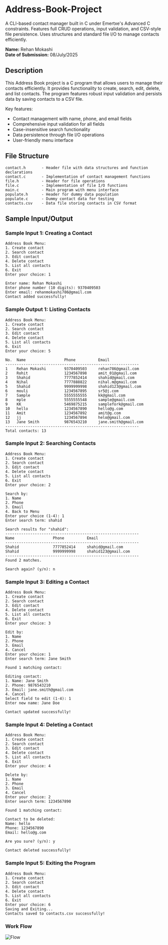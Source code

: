 # Address-Book-Project
A CLI-based contact manager built in C under Emertxe's Advanced C constraints. Features full CRUD operations, input validation, and CSV-style file persistence. Uses structures and standard file I/O to manage contacts efficiently.

**Name:** Rehan Mokashi  
**Date of Submission:** 08/July/2025  

## Description
This Address Book project is a C program that allows users to manage their contacts efficiently. It provides functionality to create, search, edit, delete, and list contacts. The program features robust input validation and persists data by saving contacts to a CSV file.

Key features:
- Contact management with name, phone, and email fields
- Comprehensive input validation for all fields
- Case-insensitive search functionality
- Data persistence through file I/O operations
- User-friendly menu interface

## File Structure
```
contact.h       - Header file with data structures and function declarations
contact.c       - Implementation of contact management functions
file.h          - Header for file operations
file.c          - Implementation of file I/O functions
main.c          - Main program with menu interface
populate.h      - Header for dummy data population
populate.c      - Dummy contact data for testing
contacts.csv    - Data file storing contacts in CSV format
```

## Sample Input/Output

### Sample Input 1: Creating a Contact
```
Address Book Menu:
1. Create contact
2. Search contact
3. Edit contact
4. Delete contact
5. List all contacts
6. Exit
Enter your choice: 1

Enter name: Rehan Mokashi
Enter phone number (10 digits): 9370409503
Enter email: rehanmokashi786@gmail.com
Contact added successfully!
```

### Sample Output 1: Listing Contacts
```
Address Book Menu:
1. Create contact
2. Search contact
3. Edit contact
4. Delete contact
5. List all contacts
6. Exit
Enter your choice: 5

No.  Name                 Phone          Email                         
-----------------------------------------------------------
1    Rehan Mokashi        9370409503     rehan786@gmail.com           
2    Rohit                1234567898     amit_01@gmail.com            
3    Shahid               7777852414     shahid@gmail.com             
4    Nihal                7777888822     nihal.m@gmail.com            
5    Shahid               9999999998     shahid123@gmail.com          
6    mouli                1234567895     sr5@j.com                    
7    Sample               5555555555     kk@gmail.com                 
8    mple                 5555555548     sample@gmail.com             
9    KK                   5469875215     samplefork@gmail.com         
10   hello                1234567890     hello@g.com                  
11   Amit                 1234567892     amit@g.com                   
12   jj                   1234567894     helo@gmail.com               
13   Jane Smith           9876543210     jane.smith@gmail.com         
-----------------------------------------------------------
Total contacts: 13
```

### Sample Input 2: Searching Contacts
```
Address Book Menu:
1. Create contact
2. Search contact
3. Edit contact
4. Delete contact
5. List all contacts
6. Exit
Enter your choice: 2

Search by:
1. Name
2. Phone
3. Email
4. Back to Menu
Enter your choice (1-4): 1
Enter search term: shahid

Search results for "shahid":
-----------------------------------------------------------
Name                 Phone          Email                         
-----------------------------------------------------------
Shahid               7777852414     shahid@gmail.com             
Shahid               9999999998     shahid123@gmail.com          
-----------------------------------------------------------
Found 2 matches.

Search again? (y/n): n
```

### Sample Input 3: Editing a Contact
```
Address Book Menu:
1. Create contact
2. Search contact
3. Edit contact
4. Delete contact
5. List all contacts
6. Exit
Enter your choice: 3

Edit by:
1. Name
2. Phone
3. Email
4. Cancel
Enter your choice: 1
Enter search term: Jane Smith

Found 1 matching contact:

Editing contact:
1. Name: Jane Smith
2. Phone: 9876543210
3. Email: jane.smith@gmail.com
4. Cancel
Select field to edit (1-4): 1
Enter new name: Jane Doe

Contact updated successfully!
```

### Sample Input 4: Deleting a Contact
```
Address Book Menu:
1. Create contact
2. Search contact
3. Edit contact
4. Delete contact
5. List all contacts
6. Exit
Enter your choice: 4

Delete by:
1. Name
2. Phone
3. Email
4. Cancel
Enter your choice: 2
Enter search term: 1234567890

Found 1 matching contact:

Contact to be deleted:
Name: hello
Phone: 1234567890
Email: hello@g.com

Are you sure? (y/n): y

Contact deleted successfully!
```

### Sample Input 5: Exiting the Program
```
Address Book Menu:
1. Create contact
2. Search contact
3. Edit contact
4. Delete contact
5. List all contacts
6. Exit
Enter your choice: 6
Saving and Exiting...
Contacts saved to contacts.csv successfully!
```
### Work Flow
![Flow](https://github.com/user-attachments/assets/9e407f1a-b9f3-4b25-9407-7df6f252cf20)

